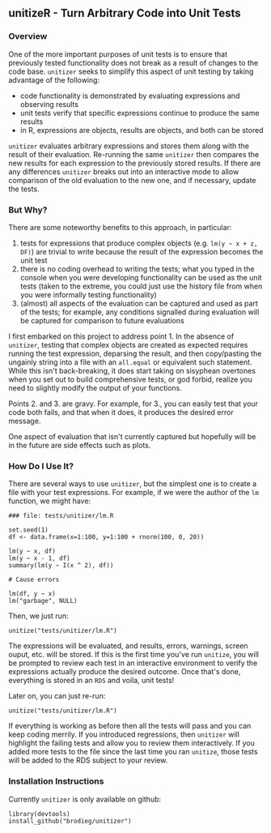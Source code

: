 ## unitizeR - Turn Arbitrary Code into Unit Tests

### Overview

One of the more important purposes of unit tests is to ensure that previously tested functionality does not break as a result of changes to the code base.  `unitizer` seeks to simplify this aspect of unit testing by taking advantage of the following:

* code functionality is demonstrated by evaluating expressions and observing results
* unit tests verify that specific expressions continue to produce the same results
* in R, expressions are objects, results are objects, and both can be stored

`unitizer` evaluates arbitrary expressions and stores them along with the result of their evaluation.  Re-running the same `unitizer` then compares the new results for each expression to the previously stored results.  If there are any differences `unitizer` breaks out into an interactive mode to allow comparison of the old evaluation to the new one, and if necessary, update the tests.

### But Why?

There are some noteworthy benefits to this approach, in particular:

 1. tests for expressions that produce complex objects (e.g. `lm(y ~ x + z, DF)`) are trivial to write because the result of the expression becomes the unit test
 2. there is no coding overhead to writing the tests; what you typed in the console when you were developing functionality can be used as the unit tests (taken to the extreme, you could just use the history file from when you were informally testing functionality)
 3. (almost) all aspects of the evaluation can be captured and used as part of the tests; for example, any conditions signalled during evaluation will be captured for comparison to future evaluations

I first embarked on this project to address point 1.  In the absence of `unitizer`, testing that complex objects are created as expected requires running the test expression, deparsing the result, and then copy/pasting the ungainly string into a file with an `all.equal` or equivalent such statement.  While this isn't back-breaking, it does start taking on sisyphean overtones when you set out to build comprehensive tests, or god forbid, realize you need to slightly modify the output of your functions.

Points 2. and 3. are gravy.  For example, for 3., you can easily test that your code both fails, and that when it does, it produces the desired error message.

One aspect of evaluation that isn't currently captured but hopefully will be in the future are side effects such as plots.

### How Do I Use It?

There are several ways to use `unitizer`, but the simplest one is to create a file with your test expressions.  For example, if we were the author of the `lm` function, we might have:

    ### file: tests/unitizer/lm.R

    set.seed(1)
    df <- data.frame(x=1:100, y=1:100 + rnorm(100, 0, 20))

    lm(y ~ x, df)
    lm(y ~ x - 1, df)
    summary(lm(y ~ I(x ^ 2), df))

    # Cause errors

    lm(df, y ~ x)
    lm("garbage", NULL)

Then, we just run:

    unitize("tests/unitizer/lm.R")

The expressions will be evaluated, and results, errors, warnings, screen ouput, etc. will be stored.  If this is the first time you've run `unitize`, you will be prompted to review each test in an interactive environment to verify the expressions actually produce the desired outcome.  Once that's done, everything is stored in an `RDS` and voila, unit tests! 

Later on, you can just re-run:

    unitize("tests/unitizer/lm.R")

If everything is working as before then all the tests will pass and you can keep coding merrily.  If you introduced regressions, then `unitizer` will highlight the failing tests and allow you to review them interactively.  If you added more tests to the file since the last time you ran `unitize`, those tests will be added to the RDS subject to your review.

### Installation Instructions

Currently `unitizer` is only available on github:

```
library(devtools)
install_github("brodieg/unitizer")
```
